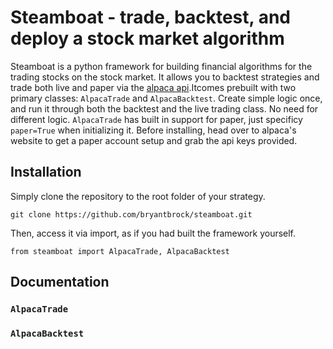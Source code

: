 # Steamboat - trade, backtest, and deploy a stock market algorithm
Steamboat is a python framework for building financial algorithms for the trading stocks on the stock market. It allows you to backtest strategies and trade both live and paper via the [alpaca api](alpaca.markets).Itcomes prebuilt with two primary classes: `AlpacaTrade` and `AlpacaBacktest`. Create simple logic once, and run it through both the backtest and the live trading class. No need for different logic. `AlpacaTrade` has built in support for paper, just specificy `paper=True` when initializing it. Before installing, head over to alpaca's website to get a paper account setup and grab the api keys provided.


## Installation
Simply clone the repository to the root folder of your strategy.
```
git clone https://github.com/bryantbrock/steamboat.git
```


Then, access it via import, as if you had built the framework yourself.
```
from steamboat import AlpacaTrade, AlpacaBacktest
```


## Documentation
### `AlpacaTrade`
### `AlpacaBacktest`
